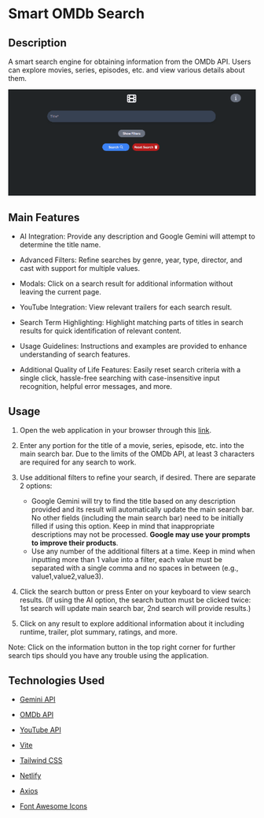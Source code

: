 # Smart OMDb Search

## Description

A smart search engine for obtaining information from the OMDb API. Users can explore movies, series, episodes, etc. and view various details about them.

![](https://raw.githubusercontent.com/dgee02/portfolio-content/main/projects/Smart-OMDb-Search.gif)

## Main Features

- AI Integration: Provide any description and Google Gemini will attempt to determine the title name.

- Advanced Filters: Refine searches by genre, year, type, director, and cast with support for multiple values.

- Modals: Click on a search result for additional information without leaving the current page.

- YouTube Integration: View relevant trailers for each search result.

- Search Term Highlighting: Highlight matching parts of titles in search results for quick identification of relevant content.

- Usage Guidelines: Instructions and examples are provided to enhance understanding of search features.

- Additional Quality of Life Features: Easily reset search criteria with a single click, hassle-free searching with case-insensitive input recognition, helpful error messages, and more.

## Usage

1. Open the web application in your browser through this [link](https://smart-omdb-search.netlify.app/).

2. Enter any portion for the title of a movie, series, episode, etc. into the main search bar. Due to the limits of the OMDb API, at least 3 characters are required for any search to work. 

3. Use additional filters to refine your search, if desired. There are separate 2 options: 
    - Google Gemini will try to find the title based on any description provided and its result will automatically update the main search bar. No other fields (including the main search bar) need to be initially filled if using this option. Keep in mind that inappropriate descriptions may not be processed. **Google may use your prompts to improve their products**.
    - Use any number of the additional filters at a time. Keep in mind when inputting more than 1 value into a filter, each value must be separated with a single comma and no spaces in between (e.g., value1,value2,value3). 

4. Click the search button or press Enter on your keyboard to view search results. (If using the AI option, the search button must be clicked twice: 1st search will update main search bar, 2nd search will provide results.)

5. Click on any result to explore additional information about it including runtime, trailer, plot summary, ratings, and more.

Note: Click on the information button in the top right corner for further search tips should you have any trouble using the application.

## Technologies Used

- [Gemini API](https://ai.google.dev/)

- [OMDb API](https://www.omdbapi.com/)

- [YouTube API](https://developers.google.com/youtube/v3)

- [Vite](https://vitejs.dev/)

- [Tailwind CSS](https://tailwindcss.com/)

- [Netlify](https://www.netlify.com/)

- [Axios](https://axios-http.com/)

- [Font Awesome Icons](https://fontawesome.com/v6/icons?o=r&m=free&s=solid)

